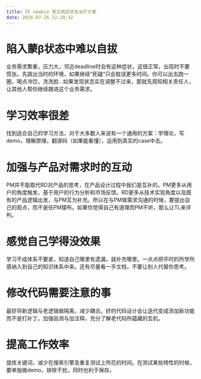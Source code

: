 ```yaml
---
title: FE newbie 常见病症状及治疗方案
date: 2016-07-26 22:28:32
---
```


# 陷入蒙β状态中难以自拔

业务需求繁重，压力大，邻近deadline时会有这种症状，这很正常，出现时不要慌张。先跳出当时的环境，如果继续“死磕”只会耽误更多时间。你可以出去跑一圈，喝点冷饮，洗洗脸…如果发现状态实在调整不过来，那就先周知相关责任人，让其他人帮你继续跟进这个业务需求。
	
# 学习效率很差

找到适合自己的学习方法，对于大多数人来说有一个通用的方案：学理论，写demo，理解原理，翻源码（如果能看懂），运用到真实的case中去。

# 加强与产品对需求时的互动

PM并不能取代RD对产品的思考，在产品设计过程中我们是互补的。PM更多从用户的角度触发，基于用户的行为分析和市场反馈。RD更多从技术实现角度以及既有的产品逻辑出发，与PM互为补充。所以在与PM做需求沟通的时候，要提出自己的观点，而不是任PM摆布。如果你觉得自己有道理而PM不听，那么让TL来评判。

# 感觉自己学得没效果

学习不成体系不要紧，知道自己哪里有遗漏，就补充哪里。一点点把平时的所学所感纳入到自己的知识体系中来。还有尽量看一手文档，不要让别人代替你思考。

# 修改代码需要注意的事

最好将新逻辑与老逻辑做隔离，减少耦合。好的代码设计会让迭代变成添加新功能而不是打补丁。加强自测与加注释，充分了解老代码所蕴藏的玄机。

# 提高工作效率

提炼关键词，减少在搜索引擎及重复测试上所花的时间。在测试某些特性的时候，要单独做demo，排除干扰，同时也利于保存。


